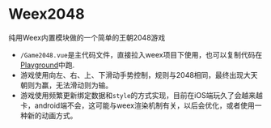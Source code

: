 # Weex2048

纯用Weex内置模块做的一个简单的王朝2048游戏

+ `/Game2048.vue`是主代码文件，直接拉入weex项目下使用，也可以复制代码在[Playground](http://dotwe.org/vue)中跑.
+ 游戏使用向左、右、上、下滑动手势控制，规则与2048相同，最终出现大天朝则为赢，无法滑动则为输。
+ 游戏使用频繁更新绑定数据和`style`的方式实现，目前在iOS端玩久了会越来越卡，android端不会，这可能与weex渲染机制有关，以后会优化，或者使用一种新的动画方式。


